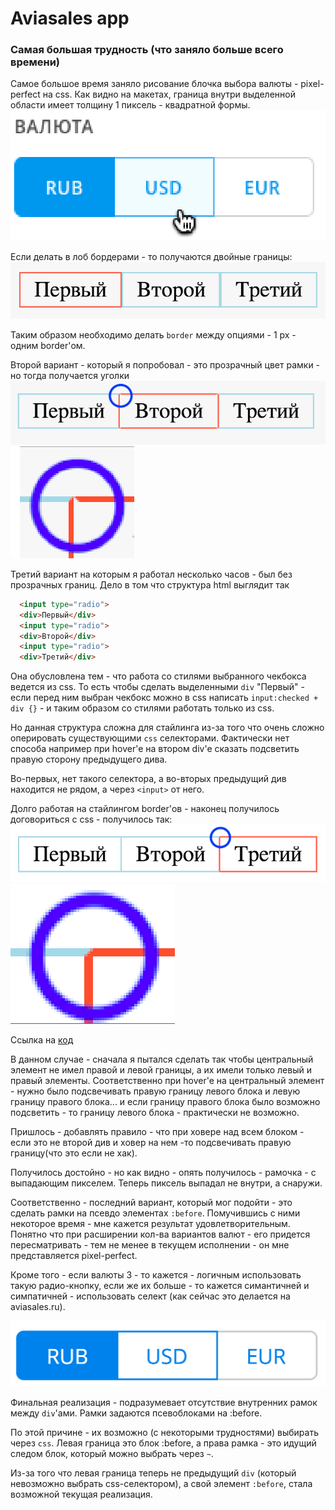 # Aviasales app #

### Самая большая трудность (что заняло больше всего времени) ###

Самое большое время заняло рисование блочка выбора валюты - pixel-perfect на css.
Как видно на макетах, граница внутри выделенной области имеет толщину 1 пиксель - квадратной формы.
![макетов](https://github.com/mikhailrojo/aviasales/blob/master/README.assets/shouldlook.png "Как должно выглядеть")

Если делать в лоб бордерами - то получаются двойные границы:
![двойные границы](https://github.com/mikhailrojo/aviasales/blob/master/README.assets/double-border.png "Двойные границы")

Таким образом необходимо делать `border` между опциями - 1 px - одним border'ом.

Второй вариант - который я попробовал - это прозрачный цвет рамки - но тогда получается уголки
![общий вид](https://github.com/mikhailrojo/aviasales/blob/master/README.assets/transparent.png "Общий вид")
![близкий вид](https://github.com/mikhailrojo/aviasales/blob/master/README.assets/transparent-close.png "Близкий вид")

Третий вариант на которым я работал несколько часов - был без прозрачных границ.
Дело в том что структура html выглядит так
```html
  <input type="radio">
  <div>Первый</div>
  <input type="radio">
  <div>Второй</div>
  <input type="radio">
  <div>Третий</div>
```

Она обусловлена тем - что работа со стилями выбранного чекбокса ведется из css. То есть чтобы сделать выделенными `div`
"Первый" - если перед ним выбран чекбокс можно в css написать `input:checked + div {}` - и таким образом со стилями работать
только из css.

Но данная структура сложна для стайлинга из-за того что очень сложно оперировать существующими `css` селекторами.
Фактически нет способа например при hover'e на втором div'e сказать подсветить правую сторону предыдущего дива.

Во-первых, нет такого селектора, а во-вторых предыдущий див находится не рядом, а через `<input>` от него.

Долго работая на стайлингом border'ов - наконец получилось договориться с css - получилось так:
![общий вид](https://github.com/mikhailrojo/aviasales/blob/master/README.assets/pixel0.png "Общий вид")
![близкий вид](https://github.com/mikhailrojo/aviasales/blob/master/README.assets/pixel.png "Близкий вид")

Ссылка на [код](https://jsbin.com/texohobebi/edit?css,output)

В данном случае - сначала я пытался сделать так чтобы центральный элемент не имел правой и левой границы, а их имели только
левый и правый элементы. Соответственно при hover'e на центральный элемент - нужно было подсвечивать правую границу левого блока
и левую границу правого блока... и если границу правого блока было возможно подсветить - то границу левого блока - практически не возможно.

Пришлось - добавлять правило - что при ховере над всем блоком - если это не второй див и ховер на нем -то подсвечивать правую границу(что это если не хак).

Получилось достойно - но как видно - опять получилось - рамочка - с выпадающим пикселем. Теперь пиксель выпадал не внутри, а снаружи.

Соответственно - последний вариант, который мог подойти - это сделать рамки на псевдо элементах `:before`.
Помучившись с ними некоторое время - мне кажется результат удовлетворительным. Понятно что при расширении кол-ва вариантов валют -
его придется пересматривать - тем не менее в текущем исполнении - он мне представляется  pixel-perfect.

Кроме того - если валюты 3 - то кажется - логичным использовать такую радио-кнопку, если же их больше - то кажется симантичней
и симпатичней - использовать селект (как сейчас это делается на aviasales.ru).

![финальный вид](https://github.com/mikhailrojo/aviasales/blob/master/README.assets/final.png "Финальный вид")

Финальная реализация - подразумевает отсутствие внутренних рамок между `div`'ами. Рамки задаются псевоблоками на :before.

По этой причине - их возможно (с некоторыми трудностями) выбирать через `css`. Левая граница это блок :before, а права рамка - это
идущий следом блок, который можно выбрать через `~`.

Из-за того что левая граница теперь не предыдущий `div` (который невозможно выбрать css-селектором), а свой элемент `:before`,
стала возможной текущая реализация.